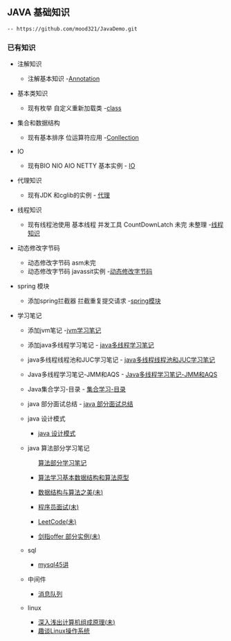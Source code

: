 ## JAVA 基础知识
    -- https://github.com/mood321/JavaDemo.git
    
   ### 已有知识
   +  注解知识 
        - 注解基本知识
            -[Annotation](https://github.com/mood321/JavaDemo/tree/master/src/main/java/Annotation "创作你的创作")
   
   +   基本类知识
        - 现有枚举 自定义重新加载类
             -[class](https://github.com/mood321/JavaDemo/tree/master/src/main/java/clazz "创作你的创作")
   
   +   集合和数据结构
        -  现有基本排序 位运算符应用
            -[Conllection](https://github.com/mood321/JavaDemo/tree/master/src/main/java/Conllection "创作你的创作")
   
   + IO
        - 现有BIO NIO AIO  NETTY 基本实例
                 - [IO](https://github.com/mood321/JavaDemo/tree/master/src/main/java/IO "创作你的创作")
   
   
   +   代理知识
       - 现有JDK 和cglib的实例
             - [代理](https://github.com/mood321/JavaDemo/tree/master/src/main/java/proxy "创作你的创作")
   
   +   线程知识
       - 现有线程池使用 基本线程 并发工具 CountDownLatch 未完 未整理
            -[线程知识](https://github.com/mood321/JavaDemo/tree/master/src/main/java/ThreadPool "创作你的创作")
   
   +   动态修改字节码
       - 动态修改字节码  asm未完  
       - 动态修改字节码 javassit实例
            -[动态修改字节码](https://github.com/mood321/JavaDemo/tree/master/src/main/java/dynamic "创作你的创作")
            
   +   spring 模块
        - 添加spring拦截器 拦截重复提交请求
              -[spring模块](https://github.com/mood321/JavaDemo/tree/master/src/main/java/spring "spring")
                       
   +   学习笔记
        - 添加jvm笔记
              -[jvm学习笔记](./src/main/resources/note/JVM%E5%AD%A6%E4%B9%A0%E7%AC%94%E8%AE%B0.md)
        - 添加java多线程学习笔记
              - [java多线程学习笔记](./src/main/resources/note/Java多线程学习笔记-多线程.md)
                       
        - java多线程线程池和JUC学习笔记
              - [java多线程线程池和JUC学习笔记](./src/main/resources/note/Java多线程学习笔记-线程池.md)
                       
        - Java多线程学习笔记-JMM和AQS
              - [Java多线程学习笔记-JMM和AQS](./src/main/resources/note/Java多线程学习笔记--JMM和AQS.md)
        - Java集合学习-目录
                 - [集合学习-目录](./src/main/resources/note/集合目录.md)
        - java 部分面试总结
                 - [java 部分面试总结](./src/main/resources/note/面试题记.md)
         
        -  java 设计模式
              - [java 设计模式](./src/main/resources/note/设计模式笔记.md)
                                      
        - java 算法部分学习笔记
            <ul><p> <a href="./src/main/resources/note/Algorithm/算法学习笔记.md">算法部分学习笔记</a> 
            <li><p> <a href="./src/main/resources/note/Algorithm/算法学习基本数据结构和算法原型.md">算法学习基本数据结构和算法原型</a>    
            <li> <p> <a href="./src/main/resources/note/Algorithm/数据结构与算法之美.md">数据结构与算法之美(未)</a> 
            <li> <p> <a href="./src/main/resources/note/Algorithm/程序员面试.md">程序员面试(未)</a> 
            <li> <p> <a href="./src/main/resources/note/Algorithm/LeetCode.md">LeetCode(未)</a> 
            <li> <p> <a href="https://github.com/mood321/JavaDemo/tree/master/src/main/java/offer">剑指offer 部分实例(未)</a> 
       
                               
   + sql
     - [mysql45讲](./src/main/resources/note/sql/sql45讲.md)
                              
   + 中间件
      - [消息队列](./src/main/resources/note/中间件/消息中间件.md)
   
   
   + linux
      - [深入浅出计算机组成原理(未)](./src/main/resources/note/linux/深入浅出计算机组成原理.md)
      - [趣谈Linux操作系统](./src/main/resources/note/linux/趣谈Linux操作系统.md)
                              
   